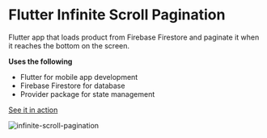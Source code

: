 # Flutter Infinite Scroll Pagination

Flutter app that loads product from Firebase Firestore and paginate it when it reaches the bottom on the screen.

**Uses the following**
- Flutter for mobile app development
- Firebase Firestore for database
- Provider package for state management

[See it in action](https://ediboy-ilagan.web.app/#/infinite-scroll-pagination)

![infinite-scroll-pagination](https://user-images.githubusercontent.com/8133093/111632504-80c27480-882f-11eb-81bf-63489bdb6f31.gif)

